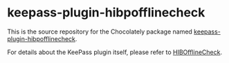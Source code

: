 # keepass-plugin-hibpofflinecheck

This is the source repository for the Chocolately package named
[keepass-plugin-hibpofflinecheck](https://community.chocolatey.org/packages/keepass-plugin-hibpofflinecheck).

For details about the KeePass plugin itself, please refer to
[HIBOfflineCheck](https://github.com/mihaifm/HIBPOfflineCheck).
